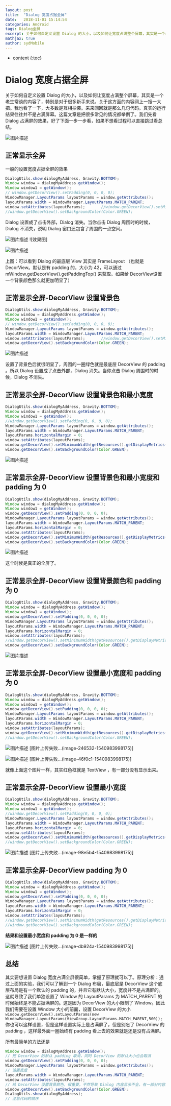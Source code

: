 ```yaml
---
layout: post
title:  "Dialog 宽度占据全屏"
date:   2018-11-01 15:14:54
categories: Android
tags: Dialog全屏
excerpt: 关于如何自定义设置 Dialog 的大小，以及如何让宽度占满整个屏幕，其实是一个老生常谈的内容了，特别是对于很多新手来说。关于这方面的内容网上一搜一大把
mathjax: true
author: sydMobile
---
```

* content
{:toc}








# Dialog 宽度占据全屏

关于如何自定义设置 Dialog 的大小，以及如何让宽度占满整个屏幕，其实是一个老生常谈的内容了，特别是对于很多新手来说。关于这方面的内容网上一搜一大把。我也看了一下，大多数是互相抄袭。来来回回就是那么几句代码。真实的运行结果往往并不是占满屏幕。这篇文章是把很多常见的情况都举例了。我们先看 Dialog 占满屏的效果，好了下面一步一步看，如果不想看过程可以直接跳过看总结。


![图片描述](http://upload-images.jianshu.io/upload_images/6737388-bab9f4c0626814bc.jpg?imageMogr2/auto-orient/strip%7CimageView2/2/w/1240)




## 正常显示全屏

一般的设置宽度占据全屏的效果

```java
DialogUtils.show(dialogMyAddress, Gravity.BOTTOM);
Window window = dialogMyAddress.getWindow();
Window window1 = getWindow();
// window.getDecorView().setPadding(0, 0, 0, 0);
WindowManager.LayoutParams layoutParams = window.getAttributes();
layoutParams.width = WindowManager.LayoutParams.MATCH_PARENT;
window.setAttributes(layoutParams);       //window.getDecorView().setMinimumWidth(getResources().getDisplayMetrics().widthPixels);
//window.getDecorView().setBackgroundColor(Color.GREEN);
```

Dialog 设置成了点击外部，Dialog 消失。当你点击 Dialog 周围时的时候，Dialog 不消失，说明 Dialog 窗口还包含了周围的一点空间。


![图片描述](http://upload-images.jianshu.io/upload_images/6737388-f944dcd6c39c1171.jpg?imageMogr2/auto-orient/strip%7CimageView2/2/w/1240)
![效果图]


![图片描述](http://upload-images.jianshu.io/upload_images/6737388-1e3d65246e01e6b4.jpg?imageMogr2/auto-orient/strip%7CimageView2/2/w/1240)

上图：可以看到 Dialog 的最底层 View 其实是 FrameLayout （也就是 DecorView。默认是有 padding 的，大小为 42，可以通过 mWindow.getDecorView().getPaddingTop()  来获取。如果给 DecorView设置一个背景颜色那么就更加明显了）

## 正常显示全屏-DecorView 设置背景色

```java
DialogUtils.show(dialogMyAddress, Gravity.BOTTOM);
Window window = dialogMyAddress.getWindow();
Window window1 = getWindow();
// window.getDecorView().setPadding(0, 0, 0, 0);
WindowManager.LayoutParams layoutParams = window.getAttributes();
layoutParams.width = WindowManager.LayoutParams.MATCH_PARENT;
window.setAttributes(layoutParams);       //window.getDecorView().setMinimumWidth(getResources().getDisplayMetrics().widthPixels);
window.getDecorView().setBackgroundColor(Color.GREEN);
```


![图片描述](http://upload-images.jianshu.io/upload_images/6737388-e1aea7079615ec3c.jpg?imageMogr2/auto-orient/strip%7CimageView2/2/w/1240)


设置了背景色后就很明显了，周围的一圈绿色就是最底层 DecorView 的 padding 。所以 Dialog 设置成了点击外部，Dialog 消失。当你点击 Dialog 周围时的时候，Dialog 不消失。

## 正常显示全屏-DecorView 设置背景色和最小宽度

```java
DialogUtils.show(dialogMyAddress, Gravity.BOTTOM);
Window window = dialogMyAddress.getWindow();
Window window1 = getWindow();
//window.getDecorView().setPadding(0, 0, 0, 0);
WindowManager.LayoutParams layoutParams = window.getAttributes();
layoutParams.width = WindowManager.LayoutParams.MATCH_PARENT;
layoutParams.horizontalMargin = 0;
window.setAttributes(layoutParams);
window.getDecorView().setMinimumWidth(getResources().getDisplayMetrics().widthPixels);
window.getDecorView().setBackgroundColor(Color.GREEN);
```


![图片描述](http://upload-images.jianshu.io/upload_images/6737388-2c0cea1e89eb32ef.jpg?imageMogr2/auto-orient/strip%7CimageView2/2/w/1240)




## 正常显示全屏-DecorView 设置背景色和最小宽度和 padding 为 0

```java
DialogUtils.show(dialogMyAddress, Gravity.BOTTOM);
Window window = dialogMyAddress.getWindow();
Window window1 = getWindow();
window.getDecorView().setPadding(0, 0, 0, 0);
WindowManager.LayoutParams layoutParams = window.getAttributes();
layoutParams.width = WindowManager.LayoutParams.MATCH_PARENT;
layoutParams.horizontalMargin = 0;
window.setAttributes(layoutParams);
window.getDecorView().setMinimumWidth(getResources().getDisplayMetrics().widthPixels);
window.getDecorView().setBackgroundColor(Color.GREEN);
```


![图片描述](http://upload-images.jianshu.io/upload_images/6737388-851534c9ec8582b9.jpg?imageMogr2/auto-orient/strip%7CimageView2/2/w/1240)


这个时候是真正的全屏了。

## 正常显示全屏-DecorView 设置背景颜色和 padding 为 0

```java
DialogUtils.show(dialogMyAddress, Gravity.BOTTOM);
Window window = dialogMyAddress.getWindow();
Window window1 = getWindow();
window.getDecorView().setPadding(0, 0, 0, 0);
WindowManager.LayoutParams layoutParams = window.getAttributes();
layoutParams.width = WindowManager.LayoutParams.MATCH_PARENT;
layoutParams.horizontalMargin = 0;
window.setAttributes(layoutParams);
//window.getDecorView().setMinimumWidth(getResources().getDisplayMetrics().widthPixels);
window.getDecorView().setBackgroundColor(Color.GREEN);
```


![图片描述](http://upload-images.jianshu.io/upload_images/6737388-c354088fb8f34e7c.jpg?imageMogr2/auto-orient/strip%7CimageView2/2/w/1240)





## 正常显示全屏-DecorView 设置最小宽度和 padding 为 0

```java
DialogUtils.show(dialogMyAddress, Gravity.BOTTOM);
Window window = dialogMyAddress.getWindow();
Window window1 = getWindow();
window.getDecorView().setPadding(0, 0, 0, 0);
WindowManager.LayoutParams layoutParams = window.getAttributes();
layoutParams.width = WindowManager.LayoutParams.MATCH_PARENT;
layoutParams.horizontalMargin = 0;
window.setAttributes(layoutParams);
window.getDecorView().setMinimumWidth(getResources().getDisplayMetrics().widthPixels);
//window.getDecorView().setBackgroundColor(Color.GREEN);
```



![图片描述](http://upload-images.jianshu.io/upload_images/6737388-05503b9a1f680b99.jpg?imageMogr2/auto-orient/strip%7CimageView2/2/w/1240)
[图片上传失败...(image-246532-1540983998175)]


![图片描述](http://upload-images.jianshu.io/upload_images/6737388-46665f7b4b02b344.jpg?imageMogr2/auto-orient/strip%7CimageView2/2/w/1240)
[图片上传失败...(image-46f0c1-1540983998175)]

就像上面这个图片一样，其实红色框就是 TextView ，有一部分没有显示出来。

## 正常显示全屏-DecorView 设置最小宽度

```java
DialogUtils.show(dialogMyAddress, Gravity.BOTTOM);
Window window = dialogMyAddress.getWindow();
Window window1 = getWindow();
//window.getDecorView().setPadding(0, 0, 0, 0);
WindowManager.LayoutParams layoutParams = window.getAttributes();
layoutParams.width = WindowManager.LayoutParams.MATCH_PARENT;
layoutParams.horizontalMargin = 0;
window.setAttributes(layoutParams);
window.getDecorView().setMinimumWidth(getResources().getDisplayMetrics().widthPixels);
//window.getDecorView().setBackgroundColor(Color.GREEN);
```

![图片描述](http://upload-images.jianshu.io/upload_images/6737388-52825148251b5981.jpg?imageMogr2/auto-orient/strip%7CimageView2/2/w/1240)
[图片上传失败...(image-98e5b4-1540983998175)]





## 正常显示全屏-DecorView padding 为 0



```java
DialogUtils.show(dialogMyAddress, Gravity.BOTTOM);
Window window = dialogMyAddress.getWindow();
Window window1 = getWindow();
window.getDecorView().setPadding(0, 0, 0, 0);
WindowManager.LayoutParams layoutParams = window.getAttributes();
layoutParams.width = WindowManager.LayoutParams.MATCH_PARENT;
layoutParams.horizontalMargin = 0;
window.setAttributes(layoutParams);
//window.getDecorView().setMinimumWidth(getResources().getDisplayMetrics().widthPixels);
//window.getDecorView().setBackgroundColor(Color.GREEN);
```

**结果和设置最小宽度和 padding 为 0 是一样的**


![图片描述](http://upload-images.jianshu.io/upload_images/6737388-6bc870d045da896d.jpg?imageMogr2/auto-orient/strip%7CimageView2/2/w/1240)
[图片上传失败...(image-db924a-1540983998175)]







## 总结

其实要想设置 Dialog  宽度占满全屏很简单，掌握了原理就可以了。原理分析：通过上面的实验，我们可以了解到一个 Dialog 布局，最底层是 DecorView 这个底层布局是有一个默认的 padding 的，并且它有默认大小，宽度并不是占满屏的。这就导致了我们单独设置了 Window 的 LayoutParams 为 MATCH_PARENT 的时候始终是不能占据满屏的。这是因为 DecorView 的大小限制了 Window。因此我们需要在设置 Window 大小的前面，设置 DecorView 的大小 `window.getDecorView().setLayoutParams(new WindowManager.LayoutParams(ViewGroup.LayoutParams.MATCH_PARENT,500));` 你也可以这样设置，但是这样设置实际上是占满屏了，但是别忘了 DecorView 的 padding ，这样最外面一圈始终有 padding 看上去的效果就是还是没有占满屏。

所有最简单的方法还是

```java
Window window = dialogMyAddress.getWindow();
// 把 DecorView 的默认 padding 取消，同时 DecorView 的默认大小也会取消
window.getDecorView().setPadding(0, 0, 0, 0);
WindowManager.LayoutParams layoutParams = window.getAttributes();
// 设置宽度
layoutParams.width = WindowManager.LayoutParams.MATCH_PARENT;
window.setAttributes(layoutParams);
// 给 DecorView 设置背景颜色，很重要，不然导致 Dialog 内容显示不全，有一部分内容会充当 padding，上面例子有举出
window.getDecorView().setBackgroundColor(Color.GREEN);
DialogUtils.show(dialogMyAddress);
// 注意代码的顺序
```
